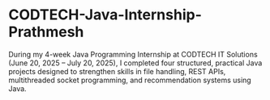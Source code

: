 # CODTECH-Java-Internship-Prathmesh
During my 4-week Java Programming Internship at CODTECH IT Solutions (June 20, 2025 – July 20, 2025), I completed four structured, practical Java projects designed to strengthen skills in file handling, REST APIs, multithreaded socket programming, and recommendation systems using Java.

